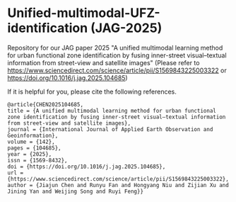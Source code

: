 # Unified-multimodal-UFZ-identification (JAG-2025)
Repository for our JAG paper 2025 "A unified multimodal learning method for urban functional zone identification by fusing inner-street visual–textual information from street-view and satellite images"  (Please refer to https://www.sciencedirect.com/science/article/pii/S1569843225003322 or https://doi.org/10.1016/j.jag.2025.104685)

If it is helpful for you, please cite the following references.

    @article{CHEN2025104685,
    title = {A unified multimodal learning method for urban functional zone identification by fusing inner-street visual–textual information from street-view and satellite images},
    journal = {International Journal of Applied Earth Observation and Geoinformation},
    volume = {142},
    pages = {104685},
    year = {2025},
    issn = {1569-8432},
    doi = {https://doi.org/10.1016/j.jag.2025.104685},
    url = {https://www.sciencedirect.com/science/article/pii/S1569843225003322},
    author = {Jiajun Chen and Runyu Fan and Hongyang Niu and Zijian Xu and Jining Yan and Weijing Song and Ruyi Feng}}
